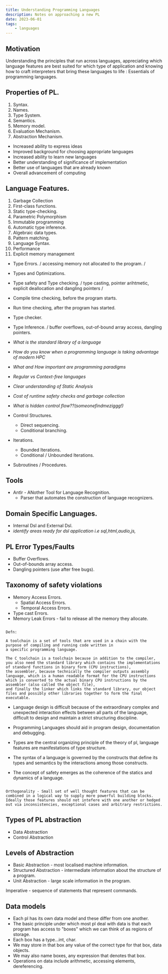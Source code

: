 ```yaml
---
title: Understanding Programming Languages
description: Notes on approaching a new PL
date: 2023-06-01
tags:
    - languages
---
```

## Motivation

  Understanding the principles that run across languages, appreciating which language features are best suited for which type of application and
  knowing how to craft interpreters that bring these languages to life : Essentials of programming languages.

## Properties of PL.

1. Syntax.
2. Names.
3. Type System.
4. Semantics.
5. Memory model.
6. Evaluation Mechanism.
7. Abstraction Mechanism.


- Increased ability to express ideas
- Improved background for choosing appropriate languages
- Increased ability to learn new languages
- Better understanding of significance of implementation
- Better use of languages that are already known
- Overall advancement of computing

## Language Features.

1. Garbage Collection
2. First-class functions.
3. Static type-checking.
4. Parametric Polymorphism
5. Immutable programming
6. Automatic type inference.
7. Algebraic data types.
8. Pattern matching.
9. Language Syntax.
10. Performance
11. Explicit memory management

- Type Errors. / accessing memory not allocated to the program. /
- Types and Optimizations.
- Type safety and Type checking.
/ type casting, pointer arihtmetic, explicit deallocation and dangling pointers /
- Compile time checking, before the program starts.
- Run time checking, after the program has started.
- Type checker.
- Type Inference.
/ buffer overflows, out-of-bound array access, dangling pointers.

- *What is the standard library of a language*

- *How do you know when a programming language is taking advantage of modern HPC*

- *What and How important are programming paradigms*

- *Regular vs Context-free languages*

- *Clear understanding of Static Analysis*

- *Cost of runtime safety checks and garbage collection*

- *What is hidden control flow??(someonefindmeziggg!)*

- Control Structures.
    - Direct sequencing.
    - Conditional branching.
- Iterations.
    - Bounded Iterations.
    - Conditional / Unbounded Iterations.
- Subroutines / Procedures.


## Tools

- Antlr - ANother Tool for Language Recognition.
    - Parser that automates the construction of language recognizers.


## Domain Specific Languages.

- Internal Dsl and External Dsl.
- *identify areas ready for dsl application i.e sql,html,audio,js,*

## PL Error Types/Faults

- Buffer Overflows.
- Out-of-bounds array access.
- Dangling pointers (use after free bugs).

## Taxonomy of safety violations

- Memory Access Errors.
    - Spatial Access Errors.
    - Temporal Access Errors.
- Type cast Errors.
- Memory Leak Errors - fail to release all the memory they allocate.


```eng

Defn:

A toolchain is a set of tools that are used in a chain with the purpose of compiling and running code written in
a specific programming language.

The C toolchain is a toolchain because in addition to the compiler, you also need the standard library which contains the implementations of standard functions in binary form (CPU instructions), 
the assembler, because technically the compiler outputs assembly language, which is a human readable format for the CPU instructions which is converted to the actual binary CPU instructions by the assembler (also called the object file),
and finally the linker which links the standard library, our object files and possibly other libraries together to form the final executable.

```

- Language design is difficult because of the extraordinary complex and unexpected interaction effects between all parts of the language, difficult to design and maintain a strict structuring discipline.

- Programming Languages should aid in program design, documentation and debugging.

- Types are the central organizing principle of the theory of pl, language features are manifestations of type structure.

- The syntax of a language is governed by the constructs that define its types and semantics by the interactions among those constructs.

- The concept of safety emerges as the coherence of the statics and dynamics of a language.

```eng

Orthogonality - Small set of well thought features that can be combined in a logical way to supply more powerful building blocks.
Ideally those features should not intefere with one another or hedged out via inconsistencies, exceptional cases and arbitrary restrictions. 

```

## Types of PL abstraction

- Data Abstraction
- Control Abstraction

## Levels of Abstraction

- Basic Abstraction - most localised machine information.
- Structured Abstraction - intermediate information about the structure of a program.
- Unit Abstraction - large scale information in the program.

Imperative - sequence of statements that represent commands.


## Data models

- Each pl has its own data model and these differ from one another.
- The basic principle under which most pl deal with data is that each program has access to "boxes" which we can think of as regions of storage.
- Each box has a type...int, char.
- We may store in that box any value of the correct type for that box, data objects.
- We may also name boxes, any expression that denotes that box.
- Operations on data include arithmetic, accessing elements, dereferencing.
